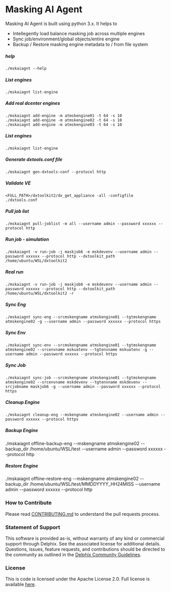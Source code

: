 # Masking AI Agent

Masking AI Agent is built using python 3.x. It helps to 

  - Intellegently load balance masking job across multiple engines
  - Sync job/environment/global objects/entire engine
  - Backup / Restore masking engine metadata to / from file system


##### help
```shell
./mskaiagnt --help
```

##### List engines
```shell
./mskaiagnt list-engine
```

##### Add real dcenter engines
```shell
./mskaiagnt add-engine -m atmskengine01 -t 64 -s 10
./mskaiagnt add-engine -m atmskengine02 -t 64 -s 10
./mskaiagnt add-engine -m atmskengine03 -t 64 -s 10
```

##### List engines
```shell
./mskaiagnt list-engine
```

##### Generate dxtools.conf file
```shell
./mskaiagnt gen-dxtools-conf --protocol http
```

##### Validate VE
```shell
<FULL_PATH>/dxtoolkit2/dx_get_appliance -all -configfile ./dxtools.conf
```

##### Pull job list
```shell
./mskaiagnt pull-joblist -m all --username admin --password xxxxxx --protocol http
```

##### Run job - simulation
```shell
./mskaiagnt -v run-job -j maskjob6 -e mskdevenv --username admin --password xxxxxx --protocol http --dxtoolkit_path /home/ubuntu/WSL/dxtoolkit2
```

##### Real run
```shell
./mskaiagnt -v run-job -j maskjob6 -e mskdevenv --username admin --password xxxxxx --protocol http --dxtoolkit_path /home/ubuntu/WSL/dxtoolkit2 -r
```

##### Sync Eng
```shell
./mskaiagnt sync-eng --srcmskengname atmskengine01 --tgtmskengname atmskengine02 -g --username admin --password xxxxxx --protocol https
```

##### Sync Env
```shell
./mskaiagnt sync-env --srcmskengname atmskengine01 --tgtmskengname atmskengine02 --srcenvname mskuatenv --tgtenvname mskuatenv -g --username admin --password xxxxxx --protocol https
```

##### Sync Job
```shell
./mskaiagnt sync-job --srcmskengname atmskengine01 --tgtmskengname atmskengine02 --srcenvname mskdevenv --tgtenvname mskdevenv --srcjobname maskjob6 -g --username admin --password xxxxxx --protocol https
```

##### Cleanup Engine
```shell
./mskaiagnt cleanup-eng --mskengname atmskengine02 --username admin --password xxxxxx --protocol https
```

##### Backup Engine
./mskaiagnt offline-backup-eng --mskengname atmskengine02 --backup_dir /home/ubuntu/WSL/test --username admin --password xxxxxx --protocol http

##### Restore Engine
./mskaiagnt offline-restore-eng --mskengname atmskengine02 --backup_dir /home/ubuntu/WSL/test/MMDDYYYY_HH24MISS --username admin --password xxxxxx --protocol http


### <a id="contribute"></a>How to Contribute

Please read [CONTRIBUTING.md](./CONTRIBUTING.md) to understand the pull requests process.

### <a id="statement-of-support"></a>Statement of Support

This software is provided as-is, without warranty of any kind or commercial support through Delphix. See the associated license for additional details. Questions, issues, feature requests, and contributions should be directed to the community as outlined in the [Delphix Community Guidelines](https://delphix.github.io/community-guidelines.html).

### <a id="license"></a>License

This is code is licensed under the Apache License 2.0. Full license is available [here](./LICENSE).

